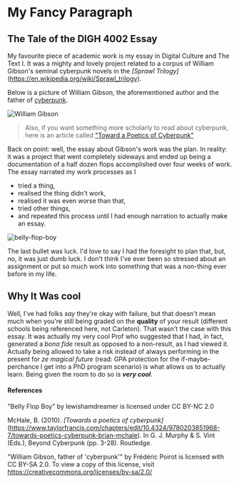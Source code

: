 # My Fancy Paragraph

## The Tale of the DIGH 4002 Essay

My favourite piece of academic work is my essay in Digital Culture and The Text I. It was a mighty and lovely project related to a corpus of William Gibson's seminal cyberpunk novels in the _[Sprawl Trilogy]_(https://en.wikipedia.org/wiki/Sprawl_trilogy).

Below is a picture of William Gibson, the aforementioned author and the father of [cyberpunk](https://www.neondystopia.com/what-is-cyberpunk/).

![William Gibson](https://search.creativecommons.org/photos/bb859eed-d3db-46eb-9bee-f67ecad74382 "William Gibson, Father of Cyberpunk")

> Also, if you want something more scholarly to read about cyberpunk, here is an article called ["Toward a Poetics of Cyberpunk"](toward-a-poetics-of-cyberpunk_mchale.pdf)

Back on point: well, the essay about Gibson's work was the plan. In reality: it was a project that went completely sideways and ended up being a documentation of a half dozen flops accomplished over four weeks of work. The essay narrated my work processes as I

+ tried a thing,
+ realised the thing didn't work,
+ realised it was even worse than that,
+ tried other things,
+ and repeated this process until I had enough narration to actually make an essay.

![belly-flop-boy](belly-flop.jpg)

The last bullet was luck. I'd love to say I had the foresight to plan that, but, no, it was just dumb luck. I don't think I've ever been so stressed about an assignment or put so much work into something that was a non-thing ever before in my life.

## Why It Was cool

Well, I've had folks _say_ they're okay with failure, but that doesn't mean much when you're still being graded on the **quality** of your result (different schools being referenced here, not Carleton). That wasn't the case with this essay. It was actually my very cool Prof who suggested that I had, in fact, generated a _bona fide_ result as opposed to a non-result, as I had viewed it. Actually being allowed to take a risk instead of always performing in the present for _ze magical future_ (read: GPA protection for the if-maybe-perchance I get into a PhD program scenario) is what allows us to actually learn. Being given the room to do so is **_very cool_**.

#### References

"Belly Flop Boy" by lewishamdreamer is licensed under CC BY-NC 2.0

McHale, B. (2010). _[Towards a poetics of cyberpunk]_(https://www.taylorfrancis.com/chapters/edit/10.4324/9780203851968-7/towards-poetics-cyberpunk-brian-mchale). In G. J. Murphy & S. Vint (Eds.), Beyond Cyberpunk (pp. 3-28). Routledge.

"William Gibson, father of 'cyberpunk'" by Frédéric Poirot is licensed with CC BY-SA 2.0. To view a copy of this license, visit https://creativecommons.org/licenses/by-sa/2.0/
